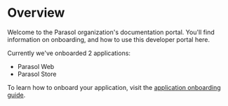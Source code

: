 # Overview

Welcome to the Parasol organization's documentation portal. You'll find information on onboarding, and how to use this developer portal here.

Currently we've onboarded 2 applications:

* Parasol Web
* Parasol Store

To learn how to onboard your application, visit the [application onboarding guide](/docs/default/component/parasol-org-techdocs/onboarding).
